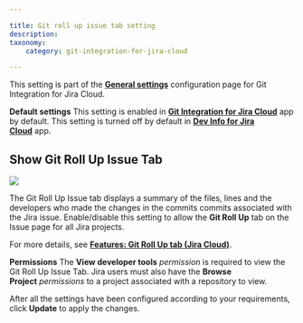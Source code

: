```yaml
---

title: Git roll up issue tab setting
description:
taxonomy:
    category: git-integration-for-jira-cloud

---
```


This setting is part of the [**General settings**](/git-integration-for-jira-cloud/General-Settings) configuration page for Git Integration for Jira Cloud.

**Default settings**
This setting is enabled in [**Git Integration for Jira Cloud**](https://marketplace.atlassian.com/apps/4984/git-integration-for-jira?tab=overview&hosting=cloud) app by default.
This setting is turned off by default in [**Dev Info for Jira Cloud**](https://marketplace.atlassian.com/apps/1219270/dev-info-for-jira?hosting=cloud&tab=overview) app.

## Show Git Roll Up Issue Tab

![](https://bigbrassband.atlassian.net/wiki/download/thumbnails/1207796128/gitcloud-gencfg-show-git-rollup-issue-tab.png?version=1&modificationDate=1645096579415&cacheVersion=1&api=v2&width=680&height=215)

The Git Roll Up Issue tab displays a summary of the files, lines and the developers who made the changes in the commits commits associated with the Jira issue. Enable/disable this setting to allow the **Git Roll Up** tab on the Issue page for all Jira projects.

For more details, see [**Features: Git Roll Up tab (Jira Cloud)**](/git-integration-for-jira-cloud/git-roll-up-issue-tab/).

**Permissions**
The **View developer tools** _permission_ is required to view the Git Roll Up Issue Tab. Jira users must also have the **Browse Project** _permissions_ to a project associated with a repository to view.

After all the settings have been configured according to your requirements, click **Update** to apply the changes.

